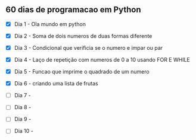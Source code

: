 ## 60 dias de programacao em Python

- [x] Dia 1 - Ola mundo em python
- [x] Dia 2 - Soma de dois numeros de duas formas diferente
- [x] Dia 3 - Condicional que verificia se o numero e impar ou par 
- [x] Dia 4 - Laço de repetição com numeros de 0 a 10 usando FOR E WHILE 
- [x] Dia 5 - Funcao que imprime o quadrado de um numero
- [x] Dia 6 - criando uma lista de frutas  
- [ ] Dia 7 -  
- [ ] Dia 8 -  
- [ ] Dia 9 -  
- [ ] Dia 10 -  

